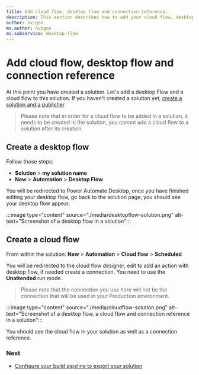 ```yaml
---
title: Add cloud flow, desktop flow and connection reference.
description: This section describes how to add your cloud flow, desktop flow and connection references to your solution.
author: nvigne
ms.author: nvigne
ms.subservice: desktop-flow
---
```


# Add cloud flow, desktop flow and connection reference
At this point you have created a solution. Let's add a desktop Flow and a cloud flow to this solution. If you haven't created a solution yet, [create a solution and a publisher](/power-platform/alm/solution-concepts-alm#solution-lifecycle)

> Please note that in order for a cloud flow to be added in a solution, it needs to be created in the solution, you cannot add a cloud flow to a solution after its creation.

## Create a desktop flow
Follow those steps:
- **Solution** > **my solution name**
- **New** > **Automation** > **Desktop Flow**

You will be redirected to Power Automate Desktop, once you have finished editing your desktop flow, go back to the solution page, you should see your desktop flow appear.

:::image type="content" source="./media/desktopflow-solution.png" alt-text="Screenshot of a desktop flow in a solution":::

## Create a cloud flow
From within the solution: **New** > **Automation** > **Cloud flow** > **Scheduled**

You will be redirected to the cloud flow designer, edit to add an action with desktop flow, if needed create a connection. You need to use the **Unattended** run mode.

> Please note that the connection you use here will not be the connection that will be used in your Production environment.

:::image type="content" source="./media/cloudflow-solution.png" alt-text="Screenshot of a desktop flow, a cloud flow and connection reference in a solution":::

You should see the cloud flow in your solution as well as a connection reference.

### Next
- [Configure your build pipeline to export your solution](/power-platform/alm/devops-build-tool-tasks#build-pipeline-export-solution-from-development)
